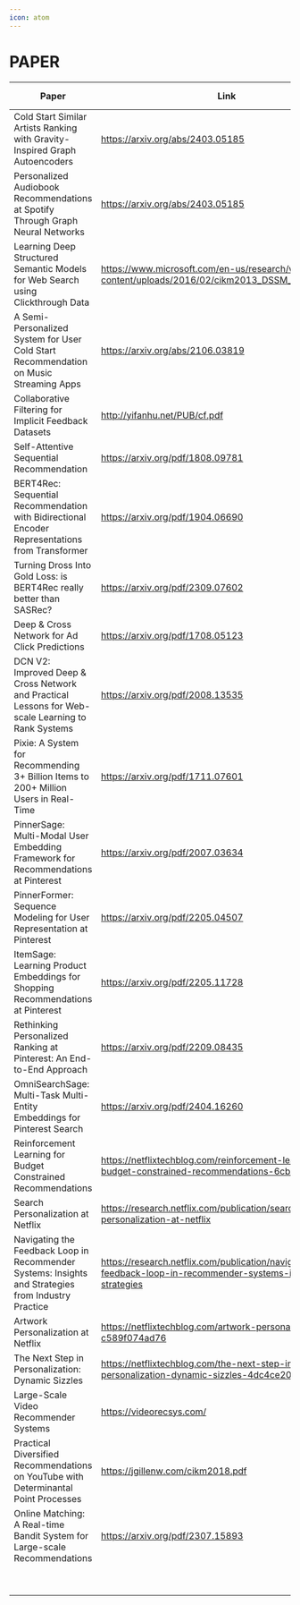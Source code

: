 ```yaml
---
icon: atom
---
```


# PAPER



<table><thead><tr><th>Paper</th><th data-type="content-ref">Link</th><th data-type="checkbox">Is read&#x26;</th></tr></thead><tbody><tr><td>Cold Start Similar Artists Ranking with Gravity-Inspired Graph Autoencoders</td><td><a href="https://arxiv.org/abs/2403.05185">https://arxiv.org/abs/2403.05185</a></td><td>false</td></tr><tr><td>Personalized Audiobook Recommendations at Spotify Through Graph Neural Networks</td><td><a href="https://arxiv.org/abs/2403.05185">https://arxiv.org/abs/2403.05185</a></td><td>false</td></tr><tr><td>Learning Deep Structured Semantic Models for Web Search using Clickthrough Data</td><td><a href="https://www.microsoft.com/en-us/research/wp-content/uploads/2016/02/cikm2013_DSSM_fullversion.pdf">https://www.microsoft.com/en-us/research/wp-content/uploads/2016/02/cikm2013_DSSM_fullversion.pdf</a></td><td>false</td></tr><tr><td>A Semi-Personalized System for User Cold Start Recommendation on Music Streaming Apps</td><td><a href="https://arxiv.org/abs/2106.03819">https://arxiv.org/abs/2106.03819</a></td><td>false</td></tr><tr><td>Collaborative Filtering for Implicit Feedback Datasets</td><td><a href="http://yifanhu.net/PUB/cf.pdf">http://yifanhu.net/PUB/cf.pdf</a></td><td>false</td></tr><tr><td>Self-Attentive Sequential Recommendation</td><td><a href="https://arxiv.org/pdf/1808.09781">https://arxiv.org/pdf/1808.09781</a></td><td>false</td></tr><tr><td>BERT4Rec: Sequential Recommendation with Bidirectional Encoder Representations from Transformer</td><td><a href="https://arxiv.org/pdf/1904.06690">https://arxiv.org/pdf/1904.06690</a></td><td>false</td></tr><tr><td>Turning Dross Into Gold Loss: is BERT4Rec really better than SASRec?</td><td><a href="https://arxiv.org/pdf/2309.07602">https://arxiv.org/pdf/2309.07602</a></td><td>false</td></tr><tr><td>Deep &#x26; Cross Network for Ad Click Predictions</td><td><a href="https://arxiv.org/pdf/1708.05123">https://arxiv.org/pdf/1708.05123</a></td><td>false</td></tr><tr><td>DCN V2: Improved Deep &#x26; Cross Network and Practical Lessons for Web-scale Learning to Rank Systems</td><td><a href="https://arxiv.org/pdf/2008.13535">https://arxiv.org/pdf/2008.13535</a></td><td>false</td></tr><tr><td>Pixie: A System for Recommending 3+ Billion Items to 200+ Million Users in Real-Time</td><td><a href="https://arxiv.org/pdf/1711.07601">https://arxiv.org/pdf/1711.07601</a></td><td>false</td></tr><tr><td>PinnerSage: Multi-Modal User Embedding Framework for Recommendations at Pinterest</td><td><a href="https://arxiv.org/pdf/2007.03634">https://arxiv.org/pdf/2007.03634</a></td><td>false</td></tr><tr><td>PinnerFormer: Sequence Modeling for User Representation at Pinterest</td><td><a href="https://arxiv.org/pdf/2205.04507">https://arxiv.org/pdf/2205.04507</a></td><td>false</td></tr><tr><td>ItemSage: Learning Product Embeddings for Shopping Recommendations at Pinterest</td><td><a href="https://arxiv.org/pdf/2205.11728">https://arxiv.org/pdf/2205.11728</a></td><td>false</td></tr><tr><td>Rethinking Personalized Ranking at Pinterest: An End-to-End Approach</td><td><a href="https://arxiv.org/pdf/2209.08435">https://arxiv.org/pdf/2209.08435</a></td><td>false</td></tr><tr><td>OmniSearchSage: Multi-Task Multi-Entity Embeddings for Pinterest Search</td><td><a href="https://arxiv.org/pdf/2404.16260">https://arxiv.org/pdf/2404.16260</a></td><td>false</td></tr><tr><td>Reinforcement Learning for Budget Constrained Recommendations<a href="https://netflixtechblog.medium.com/?source=post_page-----6cbc5263a32a--------------------------------"><br></a></td><td><a href="https://netflixtechblog.com/reinforcement-learning-for-budget-constrained-recommendations-6cbc5263a32a">https://netflixtechblog.com/reinforcement-learning-for-budget-constrained-recommendations-6cbc5263a32a</a></td><td>false</td></tr><tr><td>Search Personalization at Netflix</td><td><a href="https://research.netflix.com/publication/search-personalization-at-netflix">https://research.netflix.com/publication/search-personalization-at-netflix</a></td><td>false</td></tr><tr><td>Navigating the Feedback Loop in Recommender Systems: Insights and Strategies from Industry Practice</td><td><a href="https://research.netflix.com/publication/navigating-the-feedback-loop-in-recommender-systems-insights-and-strategies">https://research.netflix.com/publication/navigating-the-feedback-loop-in-recommender-systems-insights-and-strategies</a></td><td>false</td></tr><tr><td>Artwork Personalization at Netflix</td><td><a href="https://netflixtechblog.com/artwork-personalization-c589f074ad76">https://netflixtechblog.com/artwork-personalization-c589f074ad76</a></td><td>false</td></tr><tr><td>The Next Step in Personalization: Dynamic Sizzles</td><td><a href="https://netflixtechblog.com/the-next-step-in-personalization-dynamic-sizzles-4dc4ce2011ef">https://netflixtechblog.com/the-next-step-in-personalization-dynamic-sizzles-4dc4ce2011ef</a></td><td>false</td></tr><tr><td>Large-Scale Video Recommender Systems</td><td><a href="https://videorecsys.com/">https://videorecsys.com/</a></td><td>false</td></tr><tr><td>Practical Diversified Recommendations on YouTube with Determinantal Point Processes</td><td><a href="https://jgillenw.com/cikm2018.pdf">https://jgillenw.com/cikm2018.pdf</a></td><td>false</td></tr><tr><td>Online Matching: A Real-time Bandit System for Large-scale Recommendations</td><td><a href="https://arxiv.org/pdf/2307.15893">https://arxiv.org/pdf/2307.15893</a></td><td>false</td></tr><tr><td></td><td></td><td>false</td></tr><tr><td></td><td></td><td>false</td></tr></tbody></table>

